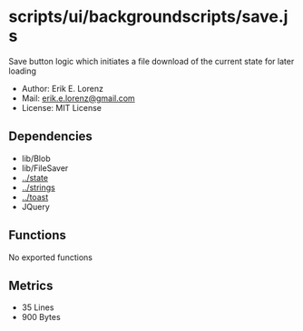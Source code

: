 # scripts/ui/backgroundscripts/save.js


Save button logic which initiates a file download of the current state for later loading

* Author: Erik E. Lorenz 
* Mail: <erik.e.lorenz@gmail.com>
* License: MIT License


## Dependencies

* lib/Blob
* lib/FileSaver
* <a href="../state.html">../state</a>
* <a href="../strings.html">../strings</a>
* <a href="../toast.html">../toast</a>
* JQuery


## Functions

No exported functions

## Metrics

* 35 Lines
* 900 Bytes

